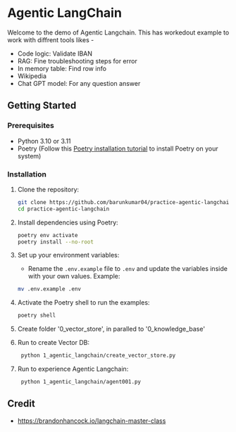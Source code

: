 # Agentic LangChain

Welcome to the demo of Agentic Langchain. This has workedout example to work with diffrent tools likes -
   - Code logic: Validate IBAN
   - RAG: Fine troubleshooting steps for error
   - In memory table: Find row info
   - Wikipedia
   - Chat GPT model: For any question answer


## Getting Started

### Prerequisites

- Python 3.10 or 3.11
- Poetry (Follow this [Poetry installation tutorial](https://python-poetry.org/docs/#installation) to install Poetry on your system)

### Installation

1. Clone the repository:

   ```bash
   git clone https://github.com/barunkumar04/practice-agentic-langchain
   cd practice-agentic-langchain
   ```

2. Install dependencies using Poetry:

   ```bash
   poetry env activate
   poetry install --no-root
   ```

3. Set up your environment variables:

   - Rename the `.env.example` file to `.env` and update the variables inside with your own values. Example:

   ```bash
   mv .env.example .env
   ```

4. Activate the Poetry shell to run the examples:

   ```bash
   poetry shell
   ```
5. Create folder '0_vector_store', in paralled to '0_knowledge_base'
6. Run to create Vector DB:

   ```bash
    python 1_agentic_langchain/create_vector_store.py
   ```

7. Run to experience Agentic Langchain:

   ```bash
    python 1_agentic_langchain/agent001.py
   ```


## Credit
- https://brandonhancock.io/langchain-master-class
